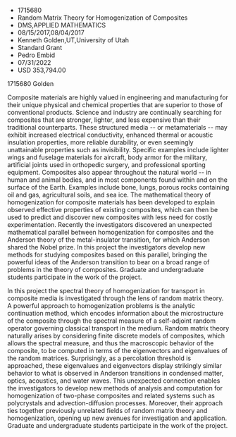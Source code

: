 
* 1715680
* Random Matrix Theory for Homogenization of Composites
* DMS,APPLIED MATHEMATICS
* 08/15/2017,08/04/2017
* Kenneth Golden,UT,University of Utah
* Standard Grant
* Pedro Embid
* 07/31/2022
* USD 353,794.00

1715680 Golden

Composite materials are highly valued in engineering and manufacturing for
their unique physical and chemical properties that are superior to those of
conventional products. Science and industry are continually searching for
composites that are stronger, lighter, and less expensive than their traditional
counterparts. These structured media -- or metamaterials -- may exhibit
increased electrical conductivity, enhanced thermal or acoustic insulation
properties, more reliable durability, or even seemingly unattainable properties
such as invisibility. Specific examples include lighter wings and fuselage
materials for aircraft, body armor for the military, artificial joints used in
orthopedic surgery, and professional sporting equipment. Composites also appear
throughout the natural world -- in human and animal bodies, and in most
components found within and on the surface of the Earth. Examples include bone,
lungs, porous rocks containing oil and gas, agricultural soils, and sea ice. The
mathematical theory of homogenization for composite materials has been developed
to explain observed effective properties of existing composites, which can then
be used to predict and discover new composites with less need for costly
experimentation. Recently the investigators discovered an unexpected
mathematical parallel between homogenization for composites and the Anderson
theory of the metal-insulator transition, for which Anderson shared the Nobel
prize. In this project the investigators develop new methods for studying
composites based on this parallel, bringing the powerful ideas of the Anderson
transition to bear on a broad range of problems in the theory of composites.
Graduate and undergraduate students participate in the work of the project.

In this project the spectral theory of homogenization for transport in
composite media is investigated through the lens of random matrix theory. A
powerful approach to homogenization problems is the analytic continuation
method, which encodes information about the microstructure of the composite
through the spectral measure of a self-adjoint random operator governing
classical transport in the medium. Random matrix theory naturally arises by
considering finite discrete models of composites, which allows the spectral
measure, and thus the macroscopic behavior of the composite, to be computed in
terms of the eigenvectors and eigenvalues of the random matrices. Surprisingly,
as a percolation threshold is approached, these eigenvalues and eigenvectors
display strikingly similar behavior to what is observed in Anderson transitions
in condensed matter, optics, acoustics, and water waves. This unexpected
connection enables the investigators to develop new methods of analysis and
computation for homogenization of two-phase composites and related systems such
as polycrystals and advection-diffusion processes. Moreover, their approach ties
together previously unrelated fields of random matrix theory and homogenization,
opening up new avenues for investigation and application. Graduate and
undergraduate students participate in the work of the project.
